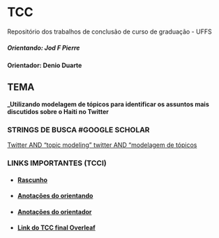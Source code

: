 # TCC
Repositório dos trabalhos de conclusão de curso de graduação - UFFS

##### Orientando: Jod F Pierre
 
#### Orientador: Denio Duarte


## TEMA 
**_Utilizando modelagem de tópicos para identificar os assuntos mais discutidos sobre o Haiti no Twitter**

### STRINGS DE BUSCA #GOOGLE SCHOLAR
[Twitter AND “topic modeling” twitter AND “modelagem de tópicos](https://scholar.google.com/scholar?hl=fr&as_sdt=0%2C5&q=twitter+e+modelagem+de+t%C3%B3picos&oq=twitte)


### LINKS IMPORTANTES (TCCI)

* #### [Rascunho](https://docs.google.com/document/d/1R1pgF1FM15tFemwf9etjaZ_esjmDjxCkyQ7ApzLr6Nc/edit)


* #### [Anotações do orientando](https://docs.google.com/document/d/1RdfKt1UlMZI_eETEDZr_pzlLp5F_1no1bgkljLwTPTM/edit)

* #### [Anotações do orientador](https://docs.google.com/document/d/1wAvI13iA-i3tOn6vGzWuUt3S6JsrRww7HgDPWg5w7t0/edit)

* #### [Link do TCC final Overleaf](https://www.overleaf.com/project/619c1053a7f5f0700208908c)





